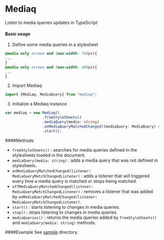 # Mediaq
Listen to media queries updates in TypeScript

#### Basic usage
1. Define some media queries in a stylesheet
```css
@media only screen and (max-width: 760px){
...
}
@media only screen and (max-width: 480px){
...
}
```
2. Import Mediaq
```typescript
import {Mediaq, MediaQuery} from "mediaq";
```
3. Initialize a Mediaq instance
```typescript
var mediaq = new Mediaq()
                 .fromStyleSheets()
                 .mediaQuery(media: string)
                 .onMediaQueryMatchedChanged((mediaQuery: MediaQuery) => { })
                 .start();
```


####Methods
* ```fromStyleSheets()``` : searches for media queries defined in the stylesheets loaded in the document.
* ```mediaQuery(media: string)``` : adds a media query that was not defined in stylesheets.
* ```onMediaQueryMatchedChanged(listener: MediaQueryMatchChangedListener)``` : adds a listener that will triggered every time a media query is matched or stops being matched.
* ```offMediaQueryMatchedChanged(listener: MediaQueryMatchChangedListener)``` : removes a listener that was added by ```onMediaQueryMatchedChanged(listener: MediaQueryMatchChangedListener)```.
* ```start()``` : starts listening to changes in media queries.
* ```stop()``` : stops listening to changes in media queries.
* ```mediaQueries()``` : returns the media queries added by ```fromStyleSheets()``` and ```mediaQuery(media: string)``` methods.

####Example
See [sample](https://github.com/maroun-baydoun/mediaq/tree/master/sample) directory.
